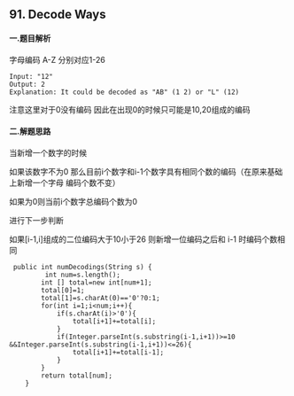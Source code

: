 ## 91. Decode Ways

#### 一.题目解析

字母编码 A-Z 分别对应1-26  

```
Input: "12"
Output: 2
Explanation: It could be decoded as "AB" (1 2) or "L" (12)
```

注意这里对于0没有编码 因此在出现0的时候只可能是10,20组成的编码 

#### 二.解题思路

当新增一个数字的时候 

如果该数字不为0 那么目前i个数字和i-1个数字具有相同个数的编码（在原来基础上新增一个字母 编码个数不变）

如果为0则当前i个数字总编码个数为0

进行下一步判断

如果[i-1,i]组成的二位编码大于10小于26 则新增一位编码之后和 i-1 时编码个数相同

```
 public int numDecodings(String s) {
         int num=s.length();
        int [] total=new int[num+1];
        total[0]=1;
        total[1]=s.charAt(0)=='0'?0:1;
        for(int i=1;i<num;i++){
            if(s.charAt(i)>'0'){
                total[i+1]+=total[i];
            }
            if(Integer.parseInt(s.substring(i-1,i+1))>=10 &&Integer.parseInt(s.substring(i-1,i+1))<=26){
                total[i+1]+=total[i-1];
            }
        }
        return total[num];
    }
```

